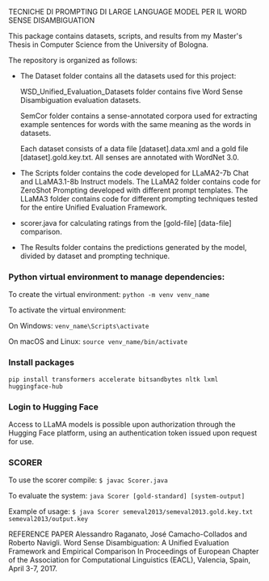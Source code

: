 TECNICHE DI PROMPTING DI LARGE LANGUAGE MODEL PER IL WORD SENSE DISAMBIGUATION

This package contains datasets, scripts, and results from my Master's Thesis in Computer Science from the University of Bologna.

The repository is organized as follows:
- The Dataset folder contains all the datasets used for this project:

	WSD_Unified_Evaluation_Datasets folder contains five Word Sense Disambiguation evaluation datasets.

	SemCor folder contains a sense-annotated corpora used for extracting example sentences for words with the same meaning as the words in datasets.

	Each dataset consists of a data file [dataset].data.xml and a gold file [dataset].gold.key.txt. 
	All senses are annotated with WordNet 3.0.

- The Scripts folder contains the code developed for LLaMA2-7b Chat and LLaMA3.1-8b Instruct models.
	The LLaMA2 folder contains code for ZeroShot Prompting developed with different prompt templates.
	The LLaMA3 folder contains code for different prompting techniques tested for the entire Unified Evaluation Framework.
	
- scorer.java for calculating ratings from the [gold-file] [data-file] comparison.

- The Results folder contains the predictions generated by the model, divided by dataset and prompting technique.



### Python virtual environment to manage dependencies: 
To create the virtual environment:
`python -m venv venv_name`


To activate the virtual environment:

On Windows:
`venv_name\Scripts\activate`

On macOS and Linux:
`source venv_name/bin/activate`

### Install packages
`pip install transformers accelerate bitsandbytes nltk lxml huggingface-hub`


###  Login to Hugging Face
Access to LLaMA models is possible upon authorization through the Hugging Face platform, using an authentication token issued upon request for use.


### SCORER
To use the scorer compile:
`$ javac Scorer.java`

To evaluate the system: 
`java Scorer [gold-standard] [system-output]`

Example of usage:
`$ java Scorer semeval2013/semeval2013.gold.key.txt semeval2013/output.key`



REFERENCE PAPER
Alessandro Raganato, José Camacho-Collados and Roberto Navigli. 
Word Sense Disambiguation: A Unified Evaluation Framework and Empirical Comparison
In Proceedings of European Chapter of the Association for Computational Linguistics (EACL), 
Valencia, Spain, April 3-7, 2017. 

